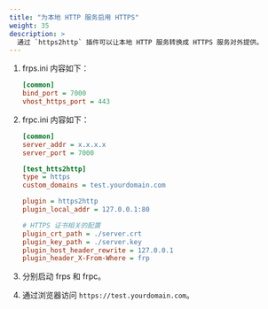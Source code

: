 ```yaml
---
title: "为本地 HTTP 服务启用 HTTPS"
weight: 35
description: >
  通过 `https2http` 插件可以让本地 HTTP 服务转换成 HTTPS 服务对外提供。
---
```


1. frps.ini 内容如下：

    ```ini
    [common]
    bind_port = 7000
    vhost_https_port = 443
    ```

2. frpc.ini 内容如下：

    ```ini
    [common]
    server_addr = x.x.x.x
    server_port = 7000

    [test_htts2http]
    type = https
    custom_domains = test.yourdomain.com

    plugin = https2http
    plugin_local_addr = 127.0.0.1:80

    # HTTPS 证书相关的配置
    plugin_crt_path = ./server.crt
    plugin_key_path = ./server.key
    plugin_host_header_rewrite = 127.0.0.1
    plugin_header_X-From-Where = frp
    ```

3. 分别启动 frps 和 frpc。

4. 通过浏览器访问 `https://test.yourdomain.com`。
